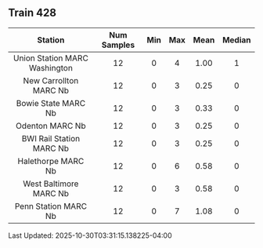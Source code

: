 ## Train 428

| Station | Num Samples | Min | Max | Mean | Median |
| :-----: | :---------: | :-: | :-: | :--: | :----: |
| Union Station MARC Washington | 12 | 0 | 4 | 1.00 | 1 |
| New Carrollton MARC Nb | 12 | 0 | 3 | 0.25 | 0 |
| Bowie State MARC Nb | 12 | 0 | 3 | 0.33 | 0 |
| Odenton MARC Nb | 12 | 0 | 3 | 0.25 | 0 |
| BWI Rail Station MARC Nb | 12 | 0 | 3 | 0.25 | 0 |
| Halethorpe MARC Nb | 12 | 0 | 6 | 0.58 | 0 |
| West Baltimore MARC Nb | 12 | 0 | 3 | 0.58 | 0 |
| Penn Station MARC Nb | 12 | 0 | 7 | 1.08 | 0 |


Last Updated: 2025-10-30T03:31:15.138225-04:00